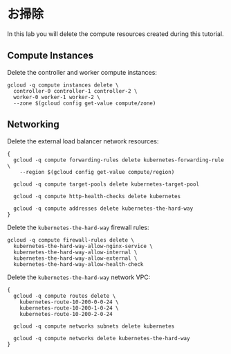 # お掃除

In this lab you will delete the compute resources created during this tutorial.

## Compute Instances

Delete the controller and worker compute instances:

```
gcloud -q compute instances delete \
  controller-0 controller-1 controller-2 \
  worker-0 worker-1 worker-2 \
  --zone $(gcloud config get-value compute/zone)
```

## Networking

Delete the external load balancer network resources:

```
{
  gcloud -q compute forwarding-rules delete kubernetes-forwarding-rule \
    --region $(gcloud config get-value compute/region)

  gcloud -q compute target-pools delete kubernetes-target-pool

  gcloud -q compute http-health-checks delete kubernetes

  gcloud -q compute addresses delete kubernetes-the-hard-way
}
```

Delete the `kubernetes-the-hard-way` firewall rules:

```
gcloud -q compute firewall-rules delete \
  kubernetes-the-hard-way-allow-nginx-service \
  kubernetes-the-hard-way-allow-internal \
  kubernetes-the-hard-way-allow-external \
  kubernetes-the-hard-way-allow-health-check
```

Delete the `kubernetes-the-hard-way` network VPC:

```
{
  gcloud -q compute routes delete \
    kubernetes-route-10-200-0-0-24 \
    kubernetes-route-10-200-1-0-24 \
    kubernetes-route-10-200-2-0-24

  gcloud -q compute networks subnets delete kubernetes

  gcloud -q compute networks delete kubernetes-the-hard-way
}
```
